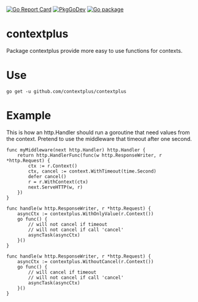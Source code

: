 [![Go Report Card](https://goreportcard.com/badge/github.com/contextplus/contextplus)](https://goreportcard.com/report/github.com/contextplus/contextplus)
[![PkgGoDev](https://pkg.go.dev/badge/github.com/contextplus/contextplus)](https://pkg.go.dev/github.com/contextplus/contextplus)
[![Go package](https://github.com/contextplus/contextplus/actions/workflows/test.yaml/badge.svg?branch=main)](https://github.com/contextplus/contextplus/actions/workflows/test.yaml)

# contextplus

Package contextplus provide more easy to use functions for contexts.

# Use

```
go get -u github.com/contextplus/contextplus
```
# Example
This is how an http.Handler should run a goroutine that need values from the context. Pretend to use the middleware that timeout after one second.

```golang
func myMiddleware(next http.Handler) http.Handler {
	return http.HandlerFunc(func(w http.ResponseWriter, r *http.Request) {
		ctx := r.Context()
		ctx, cancel := context.WithTimeout(time.Second)
		defer cancel()
		r = r.WithContext(ctx)
		next.ServeHTTP(w, r)
	})
}
```

```golang
func handle(w http.ResponseWriter, r *http.Request) {
	asyncCtx := contextplus.WithOnlyValue(r.Context())
	go func() {
		// will not cancel if timeout
		// will not cancel if call 'cancel'
		asyncTask(asyncCtx)
	}()
}
```

```golang
func handle(w http.ResponseWriter, r *http.Request) {
	asyncCtx := contextplus.WithoutCancel(r.Context())
	go func() {
		// will cancel if timeout
		// will not cancel if call 'cancel'
		asyncTask(asyncCtx)
	}()
}
```